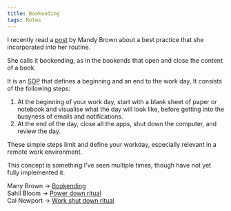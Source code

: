 ```yaml
---
title: Bookending
tags: Notes
---
```


I recently read a <a href="https://everythingchanges.us/blog/bookending/">post</a> by Mandy Brown about a best practice that she incorporated into her routine. 

She calls it bookending, as in the bookends that open and close the content of a book. 

It is an <abbr title="Standard Operating Procedure">SOP</abbr> that defines a beginning and an end to the work day. It consists of the following steps:

1. At the beginning of your work day, start with a blank sheet of paper or notebook and visualise what the day will look like, before getting into the busyness of emails and notifications. 
2. At the end of the day, close all the apps, shut down the computer, and review the day.

These simple steps limit and define your workday, especially relevant in a remote work environment.

This concept is something I've seen multiple times, though have not yet fully implemented it.

Many Brown -> <a href="https://everythingchanges.us/blog/bookending/">Bookending</a>   
Sahil Bloom -> <a href="https://www.sahilbloom.com/newsletter/how-to-power-down-to-reclaim-your-life">Power down ritual</a>    
Cal Newport -> <a href="https://calnewport.com/drastically-reduce-stress-with-a-work-shutdown-ritual/">Work shut down ritual</a>   